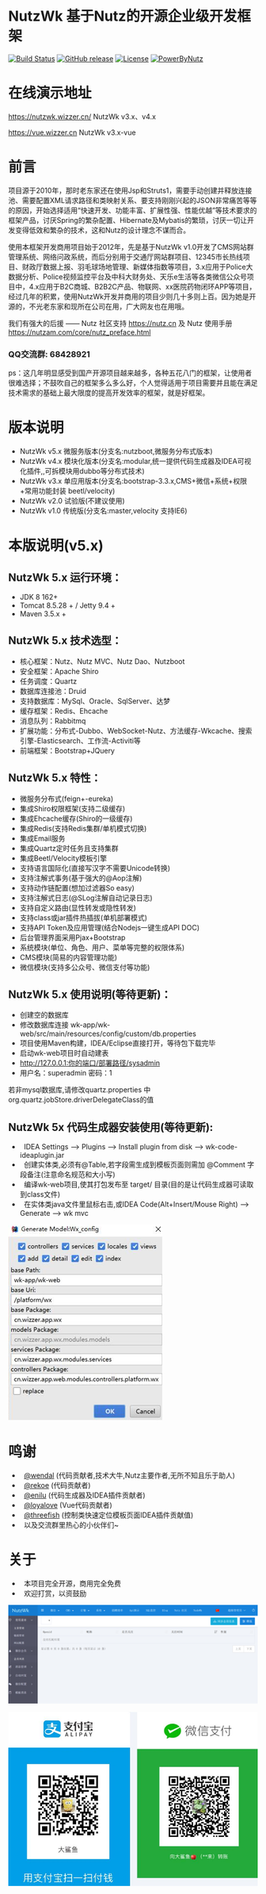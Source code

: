 NutzWk 基于Nutz的开源企业级开发框架
======

[![Build Status](https://travis-ci.org/Wizzercn/NutzWk.png?branch=bootstrap)](https://travis-ci.org/Wizzercn/NutzWk)
[![GitHub release](https://img.shields.io/github/release/Wizzercn/NutzWk.svg)](https://github.com/Wizzercn/NutzWk/releases)
[![License](https://img.shields.io/badge/license-Apache%202-4EB1BA.svg)](https://www.apache.org/licenses/LICENSE-2.0.html)
[![PowerByNutz](https://img.shields.io/badge/PowerBy-Nutz-green.svg)](https://github.com/nutzam/nutz)

在线演示地址
======
https://nutzwk.wizzer.cn/                 NutzWk v3.x、v4.x

https://vue.wizzer.cn                     NutzWk v3.x-vue


# 前言

项目源于2010年，那时老东家还在使用Jsp和Struts1，需要手动创建并释放连接池、需要配置XML请求路径和类映射关系、要支持刚刚兴起的JSON非常痛苦等等的原因，开始选择适用“快速开发、功能丰富、扩展性强、性能优越”等技术要求的框架产品，讨厌Spring的繁杂配置、Hibernate及Mybatis的繁琐，讨厌一切让开发变得低效和繁杂的技术，这和Nutz的设计理念不谋而合。

使用本框架开发商用项目始于2012年，先是基于NutzWk v1.0开发了CMS网站群管理系统、网络问政系统，而后分别用于交通厅网站群项目、12345市长热线项目、财政厅数据上报、羽毛球场地管理、新媒体指数等项目，3.x应用于Police大数据分析、Police视频监控平台及中科大财务处、天乐e生活等各类微信公众号项目中，4.x应用于B2C商城、B2B2C产品、物联网、xx医院药物闭环APP等项目，经过几年的积累，使用NutzWk开发并商用的项目少则几十多则上百。因为她是开源的，不光老东家和现所在公司在用，广大网友也在用哦。

我们有强大的后援 —— Nutz 社区支持  https://nutz.cn  及 Nutz 使用手册 https://nutzam.com/core/nutz_preface.html

### QQ交流群: 68428921

ps：这几年明显感受到国产开源项目越来越多，各种五花八门的框架，让使用者很难选择；不鼓吹自己的框架多么多么好，个人觉得适用于项目需要并且能在满足技术需求的基础上最大限度的提高开发效率的框架，就是好框架。

# 版本说明

*   NutzWk v5.x 微服务版本(分支名:nutzboot,微服务分布式版本)
*   NutzWk v4.x 模块化版本(分支名:modular,统一提供代码生成器及IDEA可视化插件,,可拆模块用dubbo等分布式技术)
*   NutzWk v3.x 单应用版本(分支名:bootstrap-3.3.x,CMS+微信+系统+权限+常用功能封装 beetl/velocity)
*   NutzWk v2.0 试验版(不建议使用)
*   NutzWk v1.0 传统版(分支名:master,velocity 支持IE6)

# 本版说明(v5.x)

## NutzWk 5.x 运行环境：

*   JDK 8 162+
*   Tomcat 8.5.28 + / Jetty 9.4 +
*   Maven 3.5.x +

## NutzWk 5.x 技术选型：

*   核心框架：Nutz、Nutz MVC、Nutz Dao、Nutzboot
*   安全框架：Apache Shiro
*   任务调度：Quartz
*   数据库连接池：Druid 
*   支持数据库：MySql、Oracle、SqlServer、达梦 
*   缓存框架：Redis、Ehcache
*   消息队列：Rabbitmq
*   扩展功能：分布式-Dubbo、WebSocket-Nutz、方法缓存-Wkcache、搜索引擎-Elasticsearch、工作流-Activiti等
*   前端框架：Bootstrap+JQuery

## NutzWk 5.x 特性：

*   微服务分布式(feign+-eureka)
*   集成Shiro权限框架(支持二级缓存)
*   集成Ehcache缓存(Shiro的一级缓存)
*   集成Redis(支持Redis集群/单机模式切换)
*   集成Email服务
*   集成Quartz定时任务且支持集群
*   集成Beetl/Velocity模板引擎
*   支持语言国际化(直接写汉字不需要Unicode转换)
*   支持注解式事务(基于强大的@Aop注解)
*   支持动作链配置(想加过滤器So easy)
*   支持注解式日志(@SLog注解自动记录日志)
*   支持自定义路由(显性转发或隐性转发)
*   支持class或jar插件热插拔(单机部署模式)
*   支持API Token及应用管理(结合Nodejs一键生成API DOC)
*   后台管理界面采用Pjax+Bootstrap
*   系统模块(单位、角色、用户、菜单等完整的权限体系)
*   CMS模块(简易的内容管理功能)
*   微信模块(支持多公众号、微信支付等功能)


## NutzWk 5.x 使用说明(等待更新)：

*   创建空的数据库
*   修改数据库连接 wk-app/wk-web/src/main/resources/config/custom/db.properties
*   项目使用Maven构建，IDEA/Eclipse直接打开，等待包下载完毕
*   启动wk-web项目时自动建表
*   http://127.0.0.1:你的端口/部署路径/sysadmin
*   用户名：superadmin 密码：1

若非mysql数据库,请修改quartz.properties 中org.quartz.jobStore.driverDelegateClass的值

## NutzWk 5x 代码生成器安装使用(等待更新):
*   IDEA Settings --> Plugins --> Install plugin from disk --> wk-code-ideaplugin.jar
*   创建实体类,必须有@Table,若字段需生成到模板页面则需加 @Comment 字段备注(注意命名规范和大小写)
*   编译wk-web项目,使其打包发布至 target/ 目录(目的是让代码生成器可读取到class文件)
*   在实体类java文件里鼠标右击,或IDEA Code(Alt+Insert/Mouse Right) --> Generate --> wk mvc

![IDEA插件截图](wk-code/wk-code-ideaplugin/demo.png)

# 鸣谢
*   [@wendal](https://github.com/wendal) (代码贡献者,技术大牛,Nutz主要作者,无所不知且乐于助人)
*   [@rekoe](https://github.com/Rekoe) (代码贡献者)
*   [@enilu](https://github.com/enilu) (代码生成器及IDEA插件贡献者)
*   [@loyalove](https://github.com/loyalove) (Vue代码贡献者)
*   [@threefish](https://github.com/threefish) (控制类快速定位模板页面IDEA插件贡献值)
*   以及交流群里热心的小伙伴们~

# 关于

*   本项目完全开源，商用完全免费
*   欢迎打赏，以资鼓励

![后台截图](demo.png)

![打赏](pay.jpg)

